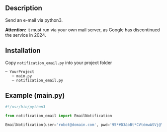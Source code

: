 Description
-
Send an e-mail via python3.

**Attention:** it must run via your own mail server, as Google has discontinued the service in 2024.

Installation
-

Copy `notification_email.py` into your project folder
```
─ YourProject
   ─ main.py
   ─ notification_email.py
```
Example (main.py)
-
```python
#!/usr/bin/python3

from notification_email import EmailNotification

EmailNotification(user='robot@domain.com', pwd='95*#D3&bBt*CVtdmwASVj@YvZu', smtp=['mail.domain.com', 25], receivers=['maxmustermann@gmail.com'], subject='Test E-Mail', body='E-Mail sent successfully.').send()
